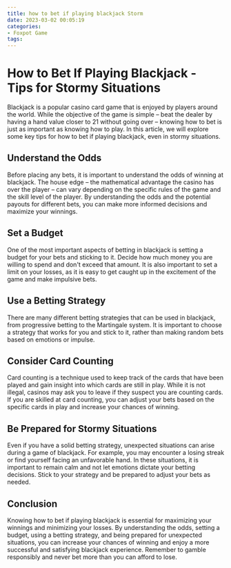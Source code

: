 ```yaml
---
title: how to bet if playing blackjack Storm
date: 2023-03-02 00:05:19
categories:
- Foxpot Game
tags:
---
```

# How to Bet If Playing Blackjack - Tips for Stormy Situations

Blackjack is a popular casino card game that is enjoyed by players around the world. While the objective of the game is simple – beat the dealer by having a hand value closer to 21 without going over – knowing how to bet is just as important as knowing how to play. In this article, we will explore some key tips for how to bet if playing blackjack, even in stormy situations.

## Understand the Odds

Before placing any bets, it is important to understand the odds of winning at blackjack. The house edge – the mathematical advantage the casino has over the player – can vary depending on the specific rules of the game and the skill level of the player. By understanding the odds and the potential payouts for different bets, you can make more informed decisions and maximize your winnings.

## Set a Budget

One of the most important aspects of betting in blackjack is setting a budget for your bets and sticking to it. Decide how much money you are willing to spend and don't exceed that amount. It is also important to set a limit on your losses, as it is easy to get caught up in the excitement of the game and make impulsive bets.

## Use a Betting Strategy

There are many different betting strategies that can be used in blackjack, from progressive betting to the Martingale system. It is important to choose a strategy that works for you and stick to it, rather than making random bets based on emotions or impulse.

## Consider Card Counting

Card counting is a technique used to keep track of the cards that have been played and gain insight into which cards are still in play. While it is not illegal, casinos may ask you to leave if they suspect you are counting cards. If you are skilled at card counting, you can adjust your bets based on the specific cards in play and increase your chances of winning.

## Be Prepared for Stormy Situations

Even if you have a solid betting strategy, unexpected situations can arise during a game of blackjack. For example, you may encounter a losing streak or find yourself facing an unfavorable hand. In these situations, it is important to remain calm and not let emotions dictate your betting decisions. Stick to your strategy and be prepared to adjust your bets as needed.

## Conclusion

Knowing how to bet if playing blackjack is essential for maximizing your winnings and minimizing your losses. By understanding the odds, setting a budget, using a betting strategy, and being prepared for unexpected situations, you can increase your chances of winning and enjoy a more successful and satisfying blackjack experience. Remember to gamble responsibly and never bet more than you can afford to lose.